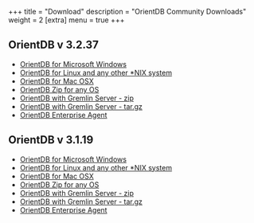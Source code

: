 +++
title = "Download"
description = "OrientDB Community Downloads"
weight = 2
[extra]
menu = true
+++


## OrientDB v 3.2.37

- [OrientDB for Microsoft Windows](https://repo1.maven.org/maven2/com/orientechnologies/orientdb-community/3.2.37/orientdb-community-3.2.37.zip)
- [OrientDB for Linux and any other *NIX system](https://repo1.maven.org/maven2/com/orientechnologies/orientdb-community/3.2.37/orientdb-community-3.2.37.tar.gz)
- [OrientDB for Mac OSX](https://repo1.maven.org/maven2/com/orientechnologies/orientdb-community/3.2.37/orientdb-community-3.2.37.tar.gz)
- [OrientDB Zip for any OS](https://repo1.maven.org/maven2/com/orientechnologies/orientdb-community/3.2.37/orientdb-community-3.2.37.zip)
- [OrientDB with Gremlin Server - zip](https://repo1.maven.org/maven2/com/orientechnologies/orientdb-tp3/3.2.37/orientdb-tp3-3.2.37.zip)
- [OrientDB with Gremlin Server - tar.gz](https://repo1.maven.org/maven2/com/orientechnologies/orientdb-tp3/3.2.37/orientdb-tp3-3.2.37.tar.gz)
- [OrientDB Enterprise Agent](https://repo1.maven.org/maven2/com/orientechnologies/agent/3.2.37/agent-3.2.37.jar)


## OrientDB v 3.1.19

- [OrientDB for Microsoft Windows](https://repo1.maven.org/maven2/com/orientechnologies/orientdb/3.1.19/orientdb-3.1.19.zip)
- [OrientDB for Linux and any other *NIX system](https://repo1.maven.org/maven2/com/orientechnologies/orientdb/3.1.19/orientdb-3.1.19.tar.gz)
- [OrientDB for Mac OSX](https://repo1.maven.org/maven2/com/orientechnologies/orientdb/3.1.19/orientdb-3.1.19.tar.gz)
- [OrientDB Zip for any OS](https://repo1.maven.org/maven2/com/orientechnologies/orientdb/3.1.19/orientdb-3.1.19.zip)
- [OrientDB with Gremlin Server - zip](https://repo1.maven.org/maven2/com/orientechnologies/orientdb-tp3/3.1.19/orientdb-tp3-3.1.19.zip)
- [OrientDB with Gremlin Server - tar.gz](https://repo1.maven.org/maven2/com/orientechnologies/orientdb-tp3/3.1.19/orientdb-tp3-3.1.19.tar.gz)
- [OrientDB Enterprise Agent](https://repo1.maven.org/maven2/com/orientechnologies/agent/3.1.19/agent-3.1.19.jar )
